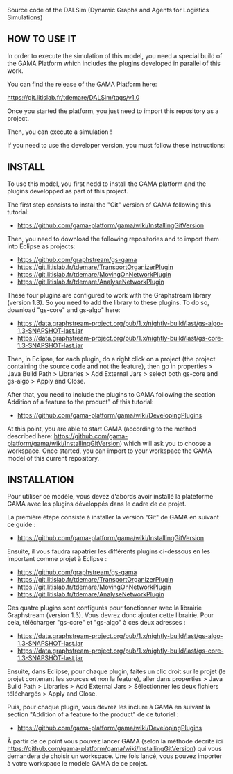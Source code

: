 Source code of the DALSim (Dynamic Graphs and Agents for Logistics Simulations)

HOW TO USE IT
-------------

In order to execute the simulation of this model, you need a special build of the GAMA Platform which includes the plugins developed in parallel of this work.

You can find the release of the GAMA Platform here:

https://git.litislab.fr/tdemare/DALSim/tags/v1.0

Once you started the platform, you just need to import this repository as a project. 

Then, you can execute a simulation !

If you need to use the developer version, you must follow these instructions:

INSTALL
-------

To use this model, you first nedd to install the GAMA platform and the plugins developped as part of this project.

The first step consists to instal the "Git" version of GAMA following this tutorial:
- https://github.com/gama-platform/gama/wiki/InstallingGitVersion

Then, you need to download the following repositories and to import them into Eclipse as projects:
- https://github.com/graphstream/gs-gama
- https://git.litislab.fr/tdemare/TransportOrganizerPlugin
- https://git.litislab.fr/tdemare/MovingOnNetworkPlugin
- https://git.litislab.fr/tdemare/AnalyseNetworkPlugin

These four plugins are configured to work with the Graphstream library (version 1.3). So you need to add the library to these plugins. To do so, download "gs-core" and gs-algo" here: 
- https://data.graphstream-project.org/pub/1.x/nightly-build/last/gs-algo-1.3-SNAPSHOT-last.jar
- https://data.graphstream-project.org/pub/1.x/nightly-build/last/gs-core-1.3-SNAPSHOT-last.jar

Then, in Eclipse, for each plugin, do a right click on a project (the project containing the source code and not the feature), then go in properties > Java Build Path > Libraries > Add External Jars > select both gs-core and gs-algo  > Apply and Close.

After that, you need to include the plugins to GAMA following the section Addition of a feature to the product" of this tutorial:
- https://github.com/gama-platform/gama/wiki/DevelopingPlugins

At this point, you are able to start GAMA (according to the method described here: https://github.com/gama-platform/gama/wiki/InstallingGitVersion) which will ask you to choose a workspace. Once started, you can import to your workspace the GAMA model of this current repository.

INSTALLATION
------------

Pour utiliser ce modèle, vous devez d'abords avoir installé la plateforme GAMA avec les plugins développés dans le cadre de ce projet.

La première étape consiste à installer la version "Git" de GAMA en suivant ce guide :
- https://github.com/gama-platform/gama/wiki/InstallingGitVersion

Ensuite, il vous faudra rapatrier les différents plugins ci-dessous en les important comme projet à Eclipse :
- https://github.com/graphstream/gs-gama
- https://git.litislab.fr/tdemare/TransportOrganizerPlugin
- https://git.litislab.fr/tdemare/MovingOnNetworkPlugin
- https://git.litislab.fr/tdemare/AnalyseNetworkPlugin

Ces quatre plugins sont configurés pour fonctionner avec la librairie Graphstream (version 1.3). Vous devrez donc ajouter cette librairie. Pour cela, télécharger "gs-core" et "gs-algo" à ces deux adresses :
- https://data.graphstream-project.org/pub/1.x/nightly-build/last/gs-algo-1.3-SNAPSHOT-last.jar
- https://data.graphstream-project.org/pub/1.x/nightly-build/last/gs-core-1.3-SNAPSHOT-last.jar

Ensuite, dans Eclipse, pour chaque plugin, faites un clic droit sur le projet (le projet contenant les sources et non la feature), aller dans properties > Java Build Path > Libraries > Add External Jars > Sélectionner les deux fichiers téléchargés > Apply and Close.

Puis, pour chaque plugin, vous devrez les inclure à GAMA en suivant la section "Addition of a feature to the product" de ce tutoriel :
- https://github.com/gama-platform/gama/wiki/DevelopingPlugins

À partir de ce point vous pouvez lancer GAMA (selon la méthode décrite ici https://github.com/gama-platform/gama/wiki/InstallingGitVersion) qui vous demandera de choisir un workspace. Une fois lancé, vous pouvez importer à votre workspace le modèle GAMA de ce projet.
